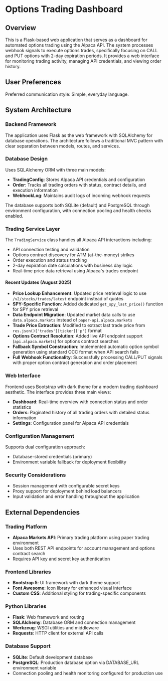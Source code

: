 # Options Trading Dashboard

## Overview

This is a Flask-based web application that serves as a dashboard for automated options trading using the Alpaca API. The system processes webhook signals to execute options trades, specifically focusing on CALL and PUT options with 2-day expiration periods. It provides a web interface for monitoring trading activity, managing API credentials, and viewing order history.

## User Preferences

Preferred communication style: Simple, everyday language.

## System Architecture

### Backend Framework
The application uses Flask as the web framework with SQLAlchemy for database operations. The architecture follows a traditional MVC pattern with clear separation between models, routes, and services.

### Database Design
Uses SQLAlchemy ORM with three main models:
- **TradingConfig**: Stores Alpaca API credentials and configuration
- **Order**: Tracks all trading orders with status, contract details, and execution information
- **WebhookLog**: Maintains audit logs of incoming webhook requests

The database supports both SQLite (default) and PostgreSQL through environment configuration, with connection pooling and health checks enabled.

### Trading Service Layer
The `TradingService` class handles all Alpaca API interactions including:
- API connection testing and validation
- Options contract discovery for ATM (at-the-money) strikes
- Order execution and status tracking
- 2-day expiration date calculations with business day logic
- Real-time price data retrieval using Alpaca's trades endpoint

#### Recent Updates (August 2025)
- **Price Lookup Enhancement**: Updated price retrieval logic to use `/v2/stocks/trades/latest` endpoint instead of quotes
- **SPY-Specific Function**: Added dedicated `get_spy_last_price()` function for SPY price retrieval
- **Data Endpoint Migration**: Updated market data calls to use `data.alpaca.markets` instead of `paper-api.alpaca.markets`
- **Trade Price Extraction**: Modified to extract last trade price from `res.json()['trades'][ticker]['p']` format
- **Options Contract Resolution**: Added live API endpoint support (`api.alpaca.markets`) for options contract searches
- **Fallback Symbol Construction**: Implemented automatic option symbol generation using standard OCC format when API search fails
- **Full Webhook Functionality**: Successfully processing CALL/PUT signals with proper option contract generation and order placement

### Web Interface
Frontend uses Bootstrap with dark theme for a modern trading dashboard aesthetic. The interface provides three main views:
- **Dashboard**: Real-time overview with connection status and order statistics
- **Orders**: Paginated history of all trading orders with detailed status information
- **Settings**: Configuration panel for Alpaca API credentials

### Configuration Management
Supports dual configuration approach:
- Database-stored credentials (primary)
- Environment variable fallback for deployment flexibility

### Security Considerations
- Session management with configurable secret keys
- Proxy support for deployment behind load balancers
- Input validation and error handling throughout the application

## External Dependencies

### Trading Platform
- **Alpaca Markets API**: Primary trading platform using paper trading environment
- Uses both REST API endpoints for account management and options contract search
- Requires API key and secret key authentication

### Frontend Libraries
- **Bootstrap 5**: UI framework with dark theme support
- **Font Awesome**: Icon library for enhanced visual interface
- **Custom CSS**: Additional styling for trading-specific components

### Python Libraries
- **Flask**: Web framework and routing
- **SQLAlchemy**: Database ORM and connection management
- **Werkzeug**: WSGI utilities and middleware
- **Requests**: HTTP client for external API calls

### Database Support
- **SQLite**: Default development database
- **PostgreSQL**: Production database option via DATABASE_URL environment variable
- Connection pooling and health monitoring configured for production use